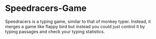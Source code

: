 # Speedracers-Game
Speedracers is a typing game, similar to that of monkey typer. Instead, it merges a game like flappy bird but instead you could just control it by typing passages and check your typing statistics.
